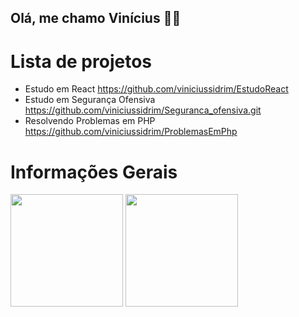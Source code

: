 ## Olá, me chamo Vinícius 👨‍💻

<h1>Lista de projetos</h1>

* Estudo em React <https://github.com/viniciussidrim/EstudoReact>
* Estudo em Segurança Ofensiva <https://github.com/viniciussidrim/Seguranca_ofensiva.git>
* Resolvendo Problemas em PHP <https://github.com/viniciussidrim/ProblemasEmPhp>

<h1>Informações Gerais</h1>
<div>
  <img height="180em" src="https://github-readme-stats.vercel.app/api?username=viniciussidrim&show_icons=true&theme=tokyonight"/>
  <img height="180em" src="https://github-readme-stats.vercel.app/api/top-langs/?username=viniciussidrim&layout=compact&langs_count=7&theme=dracula"/>
</div>
